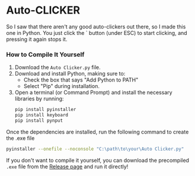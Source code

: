 # Auto-CLICKER
So I saw that there aren't any good auto-clickers out there, so I made this one in Python. You just click the ` button (under ESC) to start clicking, and pressing it again stops it.

### How to Compile It Yourself

1. Download the `Auto Clicker.py` file.
2. Download and install Python, making sure to:
   - Check the box that says "Add Python to PATH"
   - Select "Pip" during installation.
3. Open a terminal (or Command Prompt) and install the necessary libraries by running:
   ```bash
   pip install pyinstaller
   pip install keyboard
   pip install pynput

Once the dependencies are installed, run the following command to create the .exe file
```bash
pyinstaller --onefile --noconsole "C:\path\to\your\Auto Clicker.py"
```
If you don't want to compile it yourself, you can download the precompiled `.exe` file from the [Release page](link_to_release_page) and run it directly!
